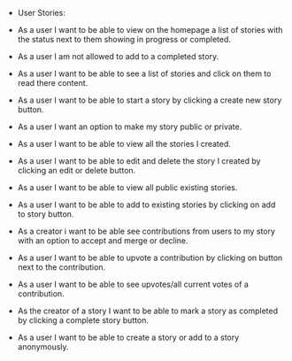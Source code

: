 - User Stories:

- As a user I want to be able to view on the homepage a list of stories with the status next to them showing in progress or completed.

- As a user I am not allowed to add to a completed story.

- As a user I want to be able to see a list of stories and click on them to read there content.

- As a user I want to be able to start a story by clicking a create new story button.

- As a user I want an option to make my story public or private.

- As a user I want to be able to view all the stories I created.

- As a user I want to be able to edit and delete the story I created by clicking an edit or delete button.

- As a user I want to be able to view all public existing stories.

- As a user I want to be able to add to existing stories by clicking on add to story button.

- As a creator i want to be able see contributions from users to my story with an option to accept and merge or decline.

- As a user I want to be able to upvote a contribution by clicking on button next to the contribution.

- As a user I want to be able to see upvotes/all current votes of a contribution.

- As the creator of a story I want to be able to mark a story as completed by clicking a complete story button.

- As a user I want to be able to create a story or add to a story anonymously.
